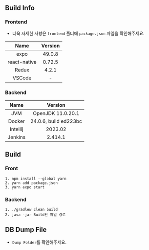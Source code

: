## Build Info

### Frontend

- 더욱 자세한 사항은 `frontend` 폴더에 `package.json` 파일을 확인해주세요.

|     Name     | Version |
| :----------: | :-----: |
|     expo     | 49.0.8  |
| react-native | 0.72.5  |
|    Redux     |  4.2.1  |
|    VSCode    |    -    |

### Backend

|   Name   |        Version        |
| :------: | :-------------------: |
|   JVM    |   OpenJDK 11.0.20.1   |
|  Docker  | 24.0.6, build ed223bc |
| Intellij |        2023.02        |
| Jenkins  |        2.414.1        |

## Build

### Front

```
1. npm install --global yarn
2. yarn add package.json
3. yarn expo start
```

### Backend

```
1. ./gradlew clean build
2. java -jar Build된 파일 경로
```

## DB Dump File

- `Dump Folder`를 확인해주세요.
